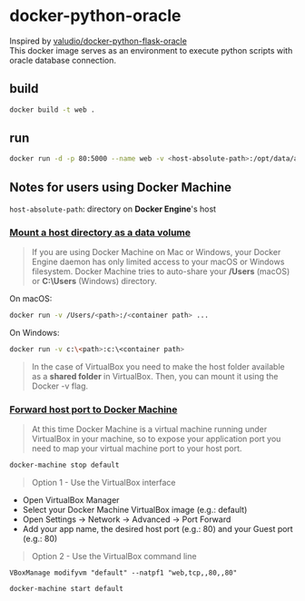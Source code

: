 # docker-python-oracle
Inspired by [valudio/docker-python-flask-oracle](https://github.com/valudio/docker-python-flask-oracle)  
This docker image serves as an environment to execute python scripts with oracle database connection.

## build
```bash
docker build -t web .
```

## run
```bash
docker run -d -p 80:5000 --name web -v <host-absolute-path>:/opt/data/api web
```
## Notes for users using **Docker Machine**
`host-absolute-path`: directory on **Docker Engine**'s host

### [Mount a host directory as a data volume](https://docs.docker.com/engine/tutorials/dockervolumes/#mount-a-host-directory-as-a-data-volume)
>If you are using Docker Machine on Mac or Windows, your Docker Engine daemon has only limited access to your macOS or Windows filesystem. Docker Machine tries to auto-share your **/Users** (macOS) or **C:\Users** (Windows) directory.

On macOS:
```bash
docker run -v /Users/<path>:/<container path> ...
```
On Windows:
```bash
docker run -v c:\<path>:c:\<container path>
```
>In the case of VirtualBox you need to make the host folder available as a **shared folder** in VirtualBox. Then, you can mount it using the Docker -v flag.

### [Forward host port to Docker Machine](https://stackoverflow.com/questions/36286305/how-do-i-forward-a-docker-machine-port-to-my-host-port-on-osx)
>At this time Docker Machine is a virtual machine running under VirtualBox in your machine, so to expose your application port you need to map your virtual machine port to your host port.

```bash
docker-machine stop default
```

>Option 1 - Use the VirtualBox interface
- Open VirtualBox Manager
- Select your Docker Machine VirtualBox image (e.g.: default)
- Open Settings -> Network -> Advanced -> Port Forward
- Add your app name, the desired host port (e.g.: 80) and your Guest port (e.g.: 80)

>Option 2 - Use the VirtualBox command line
```
VBoxManage modifyvm "default" --natpf1 "web,tcp,,80,,80"
```

```bash
docker-machine start default
```